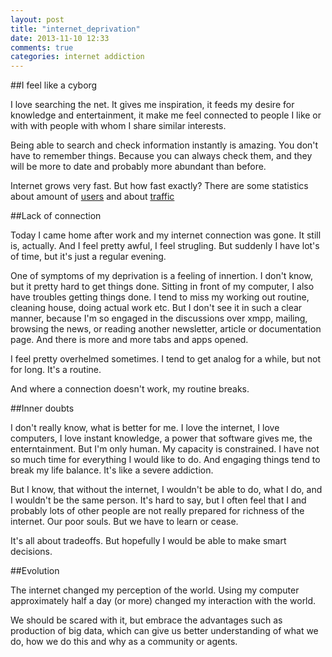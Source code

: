 ```yaml
---
layout: post
title: "internet_deprivation"
date: 2013-11-10 12:33
comments: true
categories: internet addiction 
---
```



##I feel like a cyborg

I love searching the net. It gives me inspiration, it feeds my desire for knowledge and entertainment, it make me feel connected to people I like or with with people with whom I share similar interests.

Being able to search and check information instantly is amazing. You don't have to remember things. Because you can always check them, and they will be more to date and probably more abundant than before.

Internet grows very fast. But how fast exactly? There are some statistics about amount of [users](http://www.internetworldstats.com/emarketing.htm) and about [traffic](http://motherboard.vice.com/blog/the-next-five-years-of-explosive-internet-growth-in-seven-graphs) 


##Lack of connection

Today I came home after work and my internet connection was gone. It still is, actually. And I feel pretty awful, I feel strugling. But suddenly I have lot's of time, but it's just a regular evening.

One of symptoms of my deprivation is a feeling of innertion. I don't know, but it pretty hard to get things done. Sitting in front of my computer, I also have troubles getting things done. I tend to miss my working out routine, cleaning house, doing actual work etc. But I don't see it in such a clear manner, because I'm so engaged in the discussions over xmpp, mailing, browsing the news, or reading another newsletter, article or documentation page. And there is more and more tabs and apps opened.

I feel pretty overhelmed sometimes. I tend to get analog for a while, but not for long. It's a routine.

And where a connection doesn't work, my routine breaks.

##Inner doubts

I don't really know, what is better for me. I love the internet, I love computers, I love instant knowledge, a power that software gives me, the enterntainment. But I'm only human. My capacity is constrained. I have not so much time for everything I would like to do. And engaging things tend to break my life balance. It's like a severe addiction.

But I know, that without the internet, I wouldn't be able to do, what I do, and I wouldn't
be the same person. It's hard to say, but I often feel that I and probably lots of other
people are not really prepared for richness of the internet. Our poor souls. But we have to learn or cease.

It's all about tradeoffs. But hopefully I would be able to make smart decisions.


##Evolution

The internet changed my perception of the world. Using my computer approximately half a day (or more) changed my interaction with the world.

We should be scared with it, but embrace the advantages such as production of big data, which can give us better understanding of what we do, how we do this and why as a community or agents.

